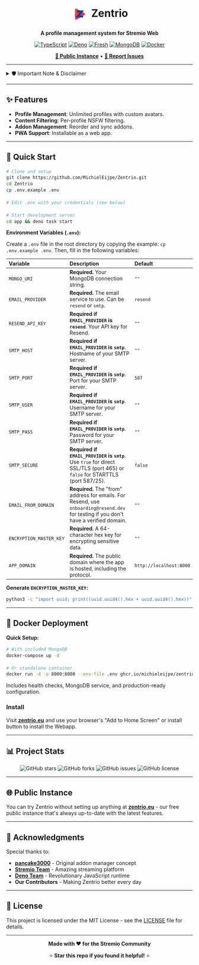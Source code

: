 <div align="center">
  
  # <img src="app/static/icons/icon-512.png" alt="Zentrio Icon" width="48" height="48" align="center"> **Zentrio**
  
  **A profile management system for Stremio Web**
  
  [![TypeScript](https://img.shields.io/badge/TypeScript-007ACC?style=for-the-badge&logo=typescript&logoColor=white)](https://www.typescriptlang.org/)
  [![Deno](https://img.shields.io/badge/Deno-000?style=for-the-badge&logo=deno&logoColor=white)](https://deno.land/)
  [![Fresh](https://img.shields.io/badge/Fresh-00D2FF?style=for-the-badge&logo=deno&logoColor=white)](https://fresh.deno.dev/)
  [![MongoDB](https://img.shields.io/badge/MongoDB-4EA94B?style=for-the-badge&logo=mongodb&logoColor=white)](https://www.mongodb.com/)
  [![Docker](https://img.shields.io/badge/Docker-2496ED?style=for-the-badge&logo=docker&logoColor=white)](https://www.docker.com/)
  
  **[🚀 Public Instance](https://zentrio.eu)** • **[🐛 Report Issues](https://github.com/MichielEijpe/Zentrio/issues)**
  
</div>

---

<details>
<summary>🛡️ Important Note & Disclaimer</summary>

Welcome to Zentrio! Before you proceed, please take a moment to read this.

**About Development:** This project has been largely developed with the help of AI assistants like GitHub Copilot and Claude. While I carefully review and test the code, it's important to know that a significant portion of the codebase has been generated or enhanced by AI.

**Your Security:**
*   **Use Unique Passwords:** For your own safety, please use a unique password for Zentrio that you don't use anywhere else.
*   **New Stremio Profiles:** It is strongly recommended to create new, empty Stremio profiles when using this service, instead of linking your existing ones.

**Legal Disclaimer:** This is a personal project and is not affiliated with, endorsed, or sponsored by Stremio. I acknowledge that this service may test the boundaries of Stremio's terms of service and will comply with any and all takedown or cease and desist notices from Stremio or its legal representatives. The official Stremio website can be found at [stremio.com](https://stremio.com).

</details>

---

## ✨ **Features**

- **Profile Management**: Unlimited profiles with custom avatars.
- **Content Filtering**: Per-profile NSFW filtering.
- **Addon Management**: Reorder and sync addons.
- **PWA Support**: Installable as a web app.

---

## 🚀 **Quick Start**

```bash
# Clone and setup
git clone https://github.com/MichielEijpe/Zentrio.git
cd Zentrio
cp .env.example .env

# Edit .env with your credentials (see below)

# Start development server
cd app && deno task start
```

**Environment Variables (`.env`):**

Create a `.env` file in the root directory by copying the example: `cp .env.example .env`. Then, fill in the following variables:

| Variable | Description | Default |
| :--- | :--- | :--- |
| `MONGO_URI` | **Required.** Your MongoDB connection string. | `""` |
| `EMAIL_PROVIDER` | **Required.** The email service to use. Can be `resend` or `smtp`. | `resend` |
| `RESEND_API_KEY` | **Required if `EMAIL_PROVIDER` is `resend`**. Your API key for Resend. | `""` |
| `SMTP_HOST` | **Required if `EMAIL_PROVIDER` is `smtp`**. Hostname of your SMTP server. | `""` |
| `SMTP_PORT` | **Required if `EMAIL_PROVIDER` is `smtp`**. Port for your SMTP server. | `587` |
| `SMTP_USER` | **Required if `EMAIL_PROVIDER` is `smtp`**. Username for your SMTP server. | `""` |
| `SMTP_PASS` | **Required if `EMAIL_PROVIDER` is `smtp`**. Password for your SMTP server. | `""` |
| `SMTP_SECURE`| **Required if `EMAIL_PROVIDER` is `smtp`**. Use `true` for direct SSL/TLS (port 465) or `false` for STARTTLS (port 587/25). | `false` |
| `EMAIL_FROM_DOMAIN` | **Required.** The "from" address for emails. For Resend, use `onboarding@resend.dev` for testing if you don't have a verified domain. | `""` |
| `ENCRYPTION_MASTER_KEY` | **Required.** A 64-character hex key for encrypting sensitive data. | `""` |
| `APP_DOMAIN` | **Required.** The public domain where the app is hosted, including the protocol. | `http://localhost:8000` |

**Generate `ENCRYPTION_MASTER_KEY`:**
```bash
python3 -c "import uuid; print((uuid.uuid4().hex + uuid.uuid4().hex))"
```

---

## 🐳 **Docker Deployment**

**Quick Setup:**
```bash
# With included MongoDB
docker-compose up -d

# Or standalone container
docker run -d -p 8000:8000 --env-file .env ghcr.io/michieleijpe/zentrio:latest
```

Includes health checks, MongoDB service, and production-ready configuration.

### **Install**
Visit **[zentrio.eu](https://zentrio.eu)** and use your browser's "Add to Home Screen" or install button to install the Webapp.

---

## 📊 **Project Stats**

<div align="center">
  
  ![GitHub stars](https://img.shields.io/github/stars/MichielEijpe/Zentrio?style=social)
  ![GitHub forks](https://img.shields.io/github/forks/MichielEijpe/Zentrio?style=social)
  ![GitHub issues](https://img.shields.io/github/issues/MichielEijpe/Zentrio)
  ![GitHub license](https://img.shields.io/github/license/MichielEijpe/Zentrio)
  
</div>

---

## 🌐 **Public Instance**

You can try Zentrio without setting up anything at **[zentrio.eu](https://zentrio.eu)** - our free public instance that's always up-to-date with the latest features.

---

## 💖 **Acknowledgments**

Special thanks to:

- **[pancake3000](https://github.com/pancake3000/stremio-addon-manager)** - Original addon manager concept
- **[Stremio Team](https://www.stremio.com/)** - Amazing streaming platform
- **[Deno Team](https://deno.land/)** - Revolutionary JavaScript runtime
- **Our Contributors** - Making Zentrio better every day

---

## 📄 **License**

This project is licensed under the MIT License - see the [LICENSE](LICENSE) file for details.

---

<div align="center">
  
  **Made with ❤️ for the Stremio Community**
  
  ⭐ **Star this repo if you found it helpful!** ⭐
  
</div>
